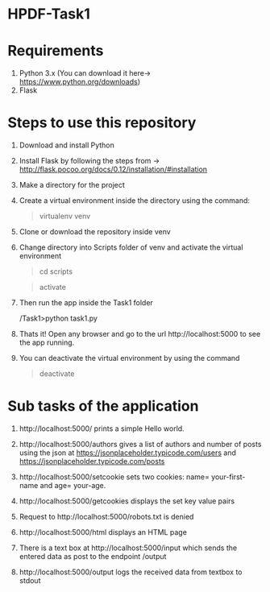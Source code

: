# HPDF-Task1

# Requirements
1. Python 3.x (You can download it here-> https://www.python.org/downloads)
2. Flask

# Steps to use this repository
1. Download and install Python 

2. Install Flask by following the steps from -> http://flask.pocoo.org/docs/0.12/installation/#installation

3. Make a directory for the project

4. Create a virtual environment inside the directory using the command:  
     >virtualenv venv

5. Clone or download the repository inside venv 

6. Change directory into Scripts folder of venv and activate the virtual environment 
    >cd scripts
    
    >activate
   
7. Then run the app inside the Task1 folder

    /Task1>python task1.py
    
8. Thats it! Open any browser and go to the url http://localhost:5000 to see the app running.

9. You can deactivate the virtual environment by using the command

     >deactivate

# Sub tasks of the application
1. http://localhost:5000/ prints a simple Hello world.

2. http://localhost:5000/authors gives a list of authors and number of posts using the json at                                              https://jsonplaceholder.typicode.com/users
   and https://jsonplaceholder.typicode.com/posts
   
3. http://localhost:5000/setcookie sets two cookies:
   name= your-first-name and age= your-age.
   
4. http://localhost:5000/getcookies displays the set key value pairs

5. Request to http://localhost:5000/robots.txt is denied

6. http://localhost:5000/html displays an HTML page

7. There is a text box at http://localhost:5000/input which sends the entered data as post to the endpoint /output

8.  http://localhost:5000/output logs the received data from textbox to stdout
    
    

   
